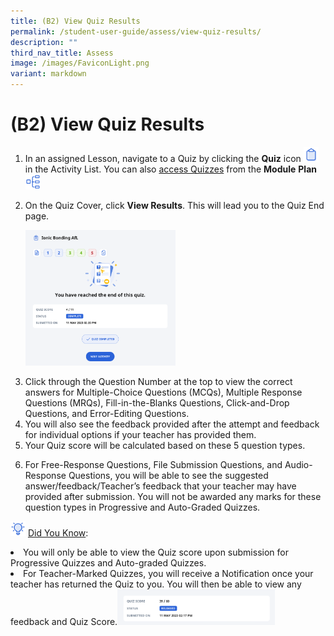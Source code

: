 ```yaml
---
title: (B2) View Quiz Results
permalink: /student-user-guide/assess/view-quiz-results/
description: ""
third_nav_title: Assess
image: /images/FaviconLight.png
variant: markdown
---
```

<h1 id="-2-view-quiz-results">(B2) View Quiz Results</h1>
<ol>
<li>In an assigned Lesson, navigate to a Quiz by clicking the <strong>Quiz</strong> icon <img style="width:1.5rem; display: inline;" src="/images/Icons/Quiz.svg"> in the Activity List. You can also <a target="_blank" href="/student-user-guide/assess/navigate-an-assignment/">access Quizzes</a> from the <strong>Module</strong> <strong>Plan</strong> <img style="width:1.5rem; display: inline;" src="/images/Icons/courseplan32.svg"></li>
<li><p>On the Quiz Cover, click <strong>View Results</strong>. This will lead you to the Quiz End page.</p>
<p><img style="width: 50%;" src="/images/1Student/As-QuizEnd.png"></p>
</li><li>Click through the Question Number at the top to view the correct answers for Multiple-Choice Questions (MCQs), Multiple Response Questions (MRQs), Fill-in-the-Blanks Questions, Click-and-Drop Questions, and Error-Editing Questions. </li>
<li>You will also see the feedback provided after the attempt and feedback for individual options if your teacher has provided them. </li>
<li>Your Quiz score will be calculated based on these 5 question types.</li>
<li><p>For Free-Response Questions, File Submission Questions, and Audio-Response Questions, you will be able to see the suggested answer/feedback/Teacher’s feedback that your teacher may have provided after submission. You will not be awarded any marks for these question types in Progressive and Auto-Graded Quizzes. </p></li></ol>
<p><img style="width:1.5rem; display: inline;" src="/images/Icons/Bulb32.svg"> <u>Did You Know</u>:</p>
<li>You will only be able to view the Quiz score upon submission for Progressive Quizzes and Auto-graded Quizzes.
</li>
<li>For Teacher-Marked Quizzes, you will receive a Notification once your teacher has returned the Quiz to you. You will then be able to view any feedback and Quiz Score.<img style="width: 50%;" src="/images/1Student/As-TeacherMarkedQuiz.png"></li>